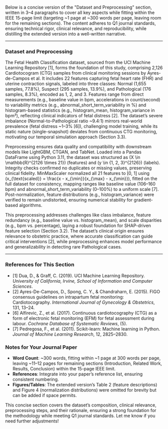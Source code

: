 Below is a concise version of the "Dataset and Preprocessing" section, written in 3–4 paragraphs to cover all key aspects while fitting within the IEEE 15-page limit (targeting ~1 page at ~300 words per page, leaving room for the remaining sections). The content adheres to Q1 journal standards, ensuring technical rigor, clinical relevance, and reproducibility, while distilling the extended version into a well-written narrative.

---

### Dataset and Preprocessing
The Fetal Health Classification dataset, sourced from the UCI Machine Learning Repository [1], forms the foundation of this study, comprising 2,126 Cardiotocogram (CTG) samples from clinical monitoring sessions by Ayres-de-Campos et al. It includes 22 features capturing fetal heart rate (FHR) and uterine contraction signals, labeled into three classes: Normal (1,655 samples, 77.8%), Suspect (295 samples, 13.9%), and Pathological (176 samples, 8.3%), encoded as 1, 2, and 3. Features range from direct measurements (e.g., baseline value in bpm, accelerations in count/second) to variability metrics (e.g., abnormal_short_term_variability in %) and histogram-based statistics (e.g., histogram_mean, histogram_variance in bpm²), reflecting clinical indicators of fetal distress [2]. The dataset’s severe imbalance (Normal-to-Pathological ratio ~9.4:1) mirrors real-world prevalence (fetal distress ~1–3% [6]), challenging model training, while its static nature (single-snapshot) deviates from continuous CTG monitoring, motivating our temporal simulation approach (Section 3.3).

Preprocessing ensures data quality and compatibility with downstream models like LightGBM, CTGAN, and TabNet. Loaded into a Pandas DataFrame using Python 3.11, the dataset was structured as \(X \in \mathbb{R}^{2126 \times 21}\) (features) and \(y \in \{1, 2, 3\}^{2126}\) (labels). Integrity checks confirmed no duplicates or missing values, preserving clinical fidelity. MinMaxScaler normalized all 21 features to [0, 1] using \(x_{\text{scaled}} = \frac{x - x_{\min}}{x_{\max} - x_{\min}}\), fitted on the full dataset for consistency, mapping ranges like baseline value (106–160 bpm) and abnormal_short_term_variability (0–100%) to a uniform scale [7]. Post-normalization, feature distributions (e.g., histogram_variance) were verified to remain undistorted, ensuring numerical stability for gradient-based algorithms.

This preprocessing addresses challenges like class imbalance, feature redundancy (e.g., baseline value vs. histogram_mean), and scale disparities (e.g., bpm vs. percentage), laying a robust foundation for SHAP-driven feature selection (Section 3.2). The dataset’s clinical origin ensures relevance to obstetric practice, where accurate classification can guide critical interventions [2], while preprocessing enhances model performance and generalizability in detecting rare Pathological cases.

---

### References for This Section
- [1] Dua, D., & Graff, C. (2019). UCI Machine Learning Repository. *University of California, Irvine, School of Information and Computer Sciences*.
- [2] Ayres-De-Campos, D., Spong, C. Y., & Chandraharn, E. (2015). FIGO consensus guidelines on intrapartum fetal monitoring: Cardiotocography. *International Journal of Gynecology & Obstetrics*, 131, 13–24.
- [6] Alfirevic, Z., et al. (2017). Continuous cardiotocography (CTG) as a form of electronic fetal monitoring (EFM) for fetal assessment during labour. *Cochrane Database of Systematic Reviews*, (5).
- [7] Pedregosa, F., et al. (2011). Scikit-learn: Machine learning in Python. *Journal of Machine Learning Research*, 12, 2825–2830.

### Notes for Your Journal Paper
- **Word Count**: ~300 words, fitting within ~1 page at 300 words per page, leaving ~11–12 pages for remaining sections (Introduction, Related Work, Results, Conclusion) within the 15-page IEEE limit.
- **References**: Integrate into your paper’s reference list, ensuring consistent numbering.
- **Figures/Tables**: The extended version’s Table 2 (feature descriptions) and Figure 4 (normalization distributions) were omitted for brevity but can be added if space permits.

This concise section covers the dataset’s composition, clinical relevance, preprocessing steps, and their rationale, ensuring a strong foundation for the methodology while meeting Q1 journal standards. Let me know if you need further adjustments!
